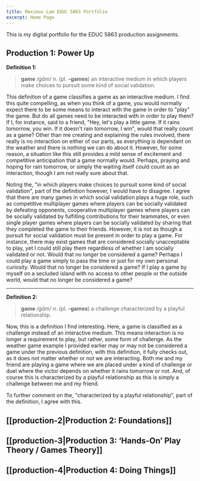 ```yaml
---
title: Maximus Lam EDUC 5863 Portfolio
excerpt: Home Page
---
```

This is my digital portfolio for the EDUC 5863 production assignments.
## Production 1: Power Up

**Definition 1:**
> **game** */gām/ n.* (pl. **-games**) an interactive medium in which players make choices to pursuit some kind of social validation.

This definition of a game classifies a game as an interactive medium. I find this quite compelling, as when you think of a game, you would normally expect there to be some means to interact with the game in order to "play" the game. But do all games need to be interacted with in order to play them? If I, for instance, said to a friend, "Hey, let's play a little game. If it rains tomorrow, you win. If it doesn't rain tomorrow, I win", would that really count as a game? Other than me creating and explaining the rules involved, there really is no interaction on either of our parts, as everything is dependant on the weather and there is nothing we can do about it. However, for some reason, a situation like this still provides a mild sense of excitement and competitive anticipation that a game normally would. Perhaps, praying and hoping for rain tomorrow, or simply the waiting itself could count as an interaction, though I am not really sure about that.

Noting the, "in which players make choices to pursuit some kind of social validation", part of the definition however, I would have to disagree. I agree that there are many games in which social validation plays a huge role, such as competitive multiplayer games where players can be socially validated by defeating opponents, cooperative multiplayer games where players can be socially validated by fulfilling contributions for their teammates, or even single player games where players can be socially validated by sharing that they completed the game to their friends. However, it is not as though a pursuit for social validation must be present in order to play a game. For instance, there may exist games that are considered socially unacceptable to play, yet I could still play them regardless of whether I am socially validated or not. Would that no longer be considered a game? Perhaps I could play a game simply to pass the time or just for my own personal curiosity. Would that no longer be considered a game? If I play a game by myself on a secluded island with no access to other people or the outside world, would that no longer be considered a game?

---
****Definition 2:****
> **game** */gām/ n.* (pl. **-games**) a challenge characterized by a playful relationship.

Now, this is a definition I find interesting. Here, a game is classified as a challenge instead of an interactive medium. This means interaction is no longer a requirement to play, but rather, some form of challenge. As the weather game example I provided earlier may or may not be considered a game under the previous definition, with this definition, it fully checks out, as it does not matter whether or not we are interacting. Both me and my friend are playing a game where we are placed under a kind of challenge or duel where the victor depends on whether it rains tomorrow or not. And, of course this is characterized by a playful relationship as this is simply a challenge between me and my friend.

To further comment on the, "characterized by a playful relationship", part of the definition, I agree with this.

## [[production-2|Production 2: Foundations]]

## [[production-3|Production 3: ‘Hands-On’ Play Theory / Games Theory]]

## [[production-4|Production 4: Doing Things]]